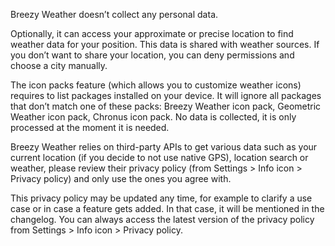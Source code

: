 Breezy Weather doesn’t collect any personal data.

Optionally, it can access your approximate or precise location to find weather data for your position. This data is shared with weather sources. If you don’t want to share your location, you can deny permissions and choose a city manually.

The icon packs feature (which allows you to customize weather icons) requires to list packages installed on your device. It will ignore all packages that don’t match one of these packs: Breezy Weather icon pack, Geometric Weather icon pack, Chronus icon pack. No data is collected, it is only processed at the moment it is needed.

Breezy Weather relies on third-party APIs to get various data such as your current location (if you decide to not use native GPS), location search or weather, please review their privacy policy (from Settings > Info icon > Privacy policy) and only use the ones you agree with.

This privacy policy may be updated any time, for example to clarify a use case or in case a feature gets added. In that case, it will be mentioned in the changelog. You can always access the latest version of the privacy policy from Settings > Info icon > Privacy policy.